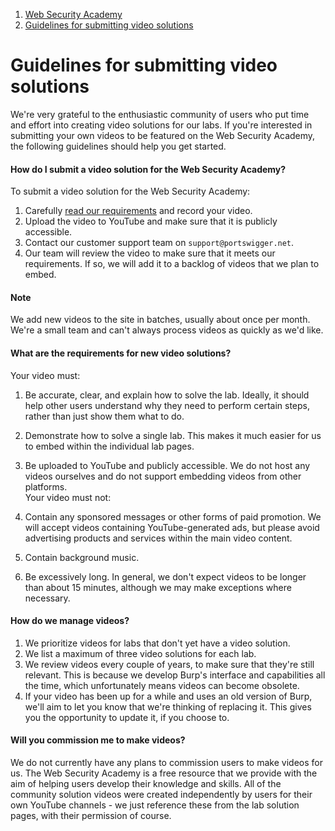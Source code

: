 1. [Web Security Academy](/web-security)  
2. [Guidelines for submitting video solutions](/web-security/video-guidelines)  
  
# Guidelines for submitting video solutions  
  
We're very grateful to the enthusiastic community of users who put time and effort into creating video solutions for our labs. If you're interested in submitting your own videos to be featured on the Web Security Academy, the following guidelines should help you get started.   
  
#### How do I submit a video solution for the Web Security Academy?  
  
To submit a video solution for the Web Security Academy:   
  
1. Carefully [read our requirements](/web-security/video-guidelines#what-are-the-requirements-for-new-video-solutions) and record your video.   
2. Upload the video to YouTube and make sure that it is publicly accessible.   
3. Contact our customer support team on `support@portswigger.net`.   
4. Our team will review the video to make sure that it meets our requirements. If so, we will add it to a backlog of videos that we plan to embed.   
  
#### Note  
  
We add new videos to the site in batches, usually about once per month. We're a small team and can't always process videos as quickly as we'd like.   
  
#### What are the requirements for new video solutions?  
  
Your video must:   
  
1. Be accurate, clear, and explain how to solve the lab. Ideally, it should help other users understand why they need to perform certain steps, rather than just show them what to do.   
2. Demonstrate how to solve a single lab. This makes it much easier for us to embed within the individual lab pages.   
3. Be uploaded to YouTube and publicly accessible. We do not host any videos ourselves and do not support embedding videos from other platforms.   
Your video must not:   
  
1. Contain any sponsored messages or other forms of paid promotion. We will accept videos containing YouTube-generated ads, but please avoid advertising products and services within the main video content.   
2. Contain background music.   
3. Be excessively long. In general, we don't expect videos to be longer than about 15 minutes, although we may make exceptions where necessary.   
  
#### How do we manage videos?

1. We prioritize videos for labs that don't yet have a video solution. 
2. We list a maximum of three video solutions for each lab. 
3. We review videos every couple of years, to make sure that they're still relevant. This is because we develop Burp's interface and capabilities all the time, which unfortunately means videos can become obsolete. 
4. If your video has been up for a while and uses an old version of Burp, we'll aim to let you know that we're thinking of replacing it. This gives you the opportunity to update it, if you choose to. 

#### Will you commission me to make videos?  
  
We do not currently have any plans to commission users to make videos for us. The Web Security Academy is a free resource that we provide with the aim of helping users develop their knowledge and skills. All of the community solution videos were created independently by users for their own YouTube channels - we just reference these from the lab solution pages, with their permission of course. 
